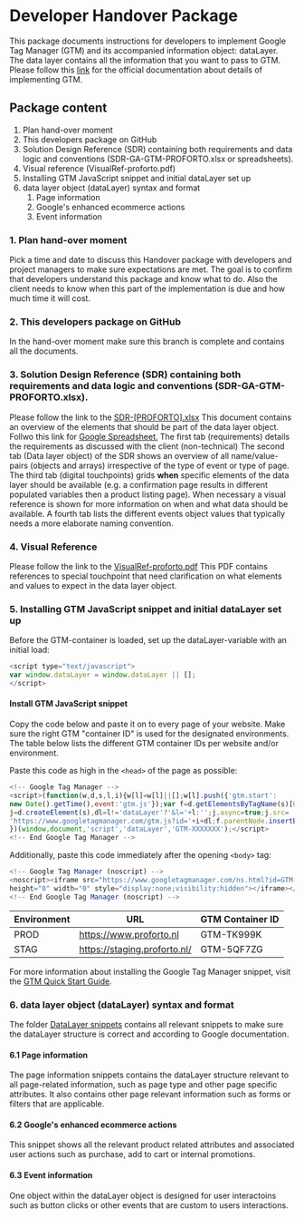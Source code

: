 # Developer Handover Package
This package documents instructions for developers to implement Google Tag Manager (GTM) and its accompanied information object: dataLayer. The data layer contains all the information that you want to pass to GTM. Please follow this [link](https://developers.google.com/tag-manager/devguide) for the official documentation about details of implementing GTM.

## Package content

1. Plan hand-over moment
2. This developers package on GitHub
3. Solution Design Reference (SDR) containing both requirements and data logic and conventions (SDR-GA-GTM-PROFORTO.xlsx or spreadsheets).
4. Visual reference (VisualRef-proforto.pdf)
5. Installing GTM JavaScript snippet and initial dataLayer set up
6. data layer object (dataLayer) syntax and format
   1. Page information
   2. Google's enhanced ecommerce actions
   3. Event information

### 1. Plan hand-over moment
Pick a time and date to discuss this Handover package with developers and project managers to make sure expectations are met. The goal is to confirm that developers understand this package and know what to do. Also the client needs to know when this part of the implementation is due and how much time it will cost. 

### 2. This developers package on GitHub
In the hand-over moment make sure this branch is complete and contains all the documents. 

### 3. Solution Design Reference (SDR) containing both requirements and data logic and conventions (SDR-GA-GTM-PROFORTO.xlsx).
Please follow the link to the [SDR-[PROFORTO].xlsx](../master/Analytics-SDR-GA-GTM-PROFORTO.xlsx) This document contains an overview of the elements that should be part of the data layer object. Follwo this link for [Google Spreadsheet.](https://docs.google.com/spreadsheets/d/1sqBT_3kKL7VhhIzd7xy__8IYThK-UHr1LXtKzK23a2Y/edit#gid=1606015312)
The first tab (requirements) details the requirements as discussed with the client (non-technical)
The second tab (Data layer object) of the SDR shows an overview of all name/value-pairs (objects and arrays) irrespective of the type of event or type of page. 
The third tab (digital touchpoints) grids __when__ specific elements of the data layer should be available (e.g. a confirmation page results in different populated variables then a product listing page). When necessary a visual reference is shown for more information on when and what data should be available. 
A fourth tab lists the different events object values that typically needs a more elaborate naming convention. 

### 4. Visual Reference 
Please follow the link to the [VisualRef-proforto.pdf](../master/VisualRef-proforto.pdf) This PDF contains references to special touchpoint that need clarification on what elements and values to expect in the data layer object.

### 5. Installing GTM JavaScript snippet and initial dataLayer set up
Before the GTM-container is loaded, set up the dataLayer-variable with an initial load:

```javascript
<script type="text/javascript">
var window.dataLayer = window.dataLayer || [];
</script>
```

#### Install GTM JavaScript snippet
Copy the code below and paste it on to every page of your website. Make sure the right GTM "container ID" is used for the designated environments. The table below lists the different GTM container IDs per website and/or environment.

Paste this code as high in the `<head>` of the page as possible:
```javascript
<!-- Google Tag Manager -->
<script>(function(w,d,s,l,i){w[l]=w[l]||[];w[l].push({'gtm.start':
new Date().getTime(),event:'gtm.js'});var f=d.getElementsByTagName(s)[0],
j=d.createElement(s),dl=l!='dataLayer'?'&l='+l:'';j.async=true;j.src=
'https://www.googletagmanager.com/gtm.js?id='+i+dl;f.parentNode.insertBefore(j,f);
})(window,document,'script','dataLayer','GTM-XXXXXXX');</script>
<!-- End Google Tag Manager -->
```

Additionally, paste this code immediately after the opening `<body>` tag:
```javascript
<!-- Google Tag Manager (noscript) -->
<noscript><iframe src="https://www.googletagmanager.com/ns.html?id=GTM-XXXXXXX"
height="0" width="0" style="display:none;visibility:hidden"></iframe></noscript>
<!-- End Google Tag Manager (noscript) -->
```

Environment|URL|GTM Container ID
---|---|---
PROD|https://www.proforto.nl|GTM-TK999K
STAG|https://staging.proforto.nl/|GTM-5QF7ZG


For more information about installing the Google Tag Manager snippet, visit the [GTM Quick Start Guide](https://developers.google.com/tag-manager/quickstart).

### 6. data layer object (dataLayer) syntax and format
The folder [DataLayer snippets](https://github.com/ClickValue/Proforto_SDR/tree/master/dataLayer_snippets) contains all relevant snippets to make sure the dataLayer structure is correct and according to Google documentation.

#### 6.1 Page information
The page information snippets contains the dataLayer structure relevant to all page-related information, such as page type and other page specific attributes. It also contains other page relevant information such as forms or filters that are applicable. 

#### 6.2 Google's enhanced ecommerce actions
This snippet shows all the relevant product related attributes and associated user actions such as purchase, add to cart or internal promotions. 

#### 6.3 Event information
One object within the dataLayer object is designed for user interactoins such as button clicks or other events that are custom to users interactions.
